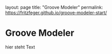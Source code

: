 layout: page
title: "Groove Modeler"
permalink: https://fritzfeger.github.io/groove-modeler-start/

# Groove Modeler

hier steht Text
